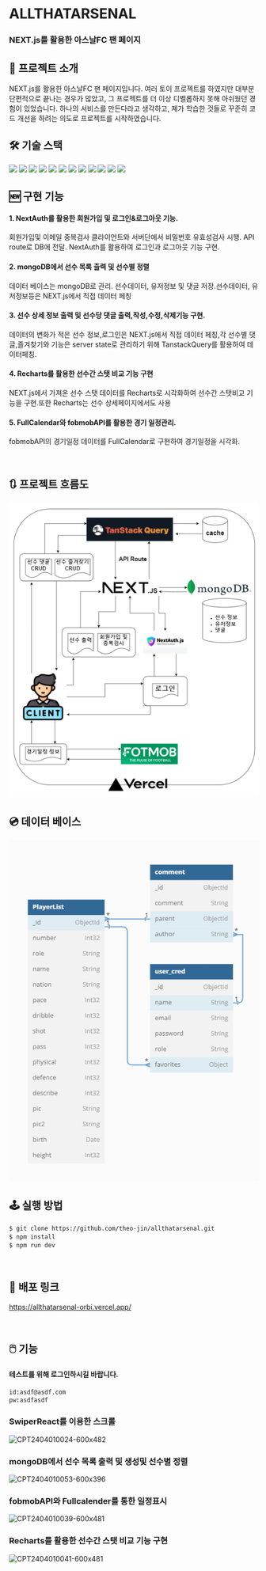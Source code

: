 # ALLTHATARSENAL

### NEXT.js를 활용한 아스날FC 팬 페이지

<!--  -->

## 📝 프로젝트 소개

NEXT.js를 활용한 아스날FC 팬 페이지입니다. 여러 토이 프로젝트를 하였지만 대부분 단편적으로 끝나는 경우가 많았고, 그 프로젝트를 더 이상 디벨롭하지 못해 아쉬웠던 경험이 있었습니다. 하나의 서비스를 만든다라고 생각하고, 제가 학습한 것들로 꾸준히 코드 개선을 하려는 의도로 프로젝트를 시작하였습니다.

## 🛠️ 기술 스택

<!--
  Shield.io 배지 양식

  <img src= "https://img.shields.io/badge/라벨-색상?style=배지스타일&logo=로고이름&logoColor=로고색상">

  - 라벨: 임의의 이름
  - 색상: https://simpleicons.org/ 에서 검색한 로고의 색상코드 (# 제외하고 입력)
  - 배지 스타일: plastic, flat, flat-square, for-the-badge, social 중 하나 선택
  - 로고 이름: https://simpleicons.org/ 에서 검색한 로고의 이름
  - 로고 색상: 로고의 색상코드
-->
<p>
<!-- npm -->
<img src= "https://img.shields.io/badge/npm-CB3837?&logo=npm&logoColor=white">
<!-- NEXT.js -->
<img src= "https://img.shields.io/badge/Next.js-000000?&logo=Next.js&logoColor=white">
<!-- ReactQuery -->
<img src= "https://img.shields.io/badge/TanStackQuery-FF4154?&logo=ReactQuery&logoColor=white">
<!-- NextAuth -->
<img src= "https://img.shields.io/badge/NextAuth-000000?&logo=Next.js&logoColor=white">
<!-- NEXTUI -->
<img src= "https://img.shields.io/badge/NextUI-000000?&logo=&logoColor=white">
<!-- MongoDB -->
<img src= "https://img.shields.io/badge/MongoDB-47A248?&logo=MongoDB&logoColor=white">
<!-- Typescript -->
<img src= "https://img.shields.io/badge/typescript-3178C6?&logo=typescript&logoColor=white">
<!-- Recharts-->
<img src="https://img.shields.io/badge/Recharts-FF6384?&logo=Recharts&logoColor=white">
<!-- emotion -->
<img src="https://img.shields.io/badge/emotion-D26AC2?&logoColor=white">
<!-- Vercel -->
<img src= "https://img.shields.io/badge/vercel-000000?&logo=vercel&logoColor=white">
<!-- Swiper -->
<img src= "https://img.shields.io/badge/Swiper-000000?&logoColor=white">
<!-- Fullcalender -->
<img src= "https://img.shields.io/badge/Fullcalender-3178C6?&logoColor=white">
</p>
  <!--  -->
  
## 🆕 구현 기능

<!--  -->

#### 1. NextAuth를 활용한 회원가입 및 로그인&로그아웃 기능.
 회원가입및 이메일 중복검사 클라이언트와 서버단에서 비밀번호 유효성검사 시행. API route로 DB에 전달. NextAuth를 활용하여 로그인과 로그아웃 기능 구현.

#### 2. mongoDB에서 선수 목록 출력 및 선수별 정렬
데이터 베이스는 mongoDB로 관리. 선수데이터, 유저정보 및 댓글 저장.선수데이터, 유저정보등은 NEXT.js에서 직접 데이터 페칭

#### 3. 선수 상세 정보 출력 및 선수당 댓글 출력,작성,수정,삭제기능 구현.
데이터의 변화가 적은 선수 정보,로그인은 NEXT.js에서 직접 데이터 페칭,각 선수별 댓글,즐겨찾기와 기능은 server state로 관리하기 위해 TanstackQuery를 활용하여 데이터페칭.

#### 4. Recharts를 활용한 선수간 스탯 비교 기능 구현
NEXT.js에서 가져온 선수 스탯 데이터를 Recharts로 시각화하여 선수간 스탯비교 기능을 구현.또한 Recharts는 선수 상세페이지에서도 사용

#### 5. FullCalendar와 fobmobAPI를 활용한 경기 일정관리.
fobmobAPI의 경기일정 데이터를 FullCalendar로 구현하여 경기일정을 시각화.

<!--  -->
<br />

## 🔃 프로젝트 흐름도

![alt text](image-1.png)

## 💿 데이터 베이스

![alt text](image.png)

<!--  -->

## 🕹️ 실행 방법

```sh
$ git clone https://github.com/theo-jin/allthatarsenal.git
$ npm install
$ npm run dev
```

<!--  -->
<br />

## 🔗 배포 링크

https://allthatarsenal-orbi.vercel.app/

<!--  -->
<br />

## 🖱️ 기능

#### 테스트를 위해 로그인하시길 바랍니다.

```
id:asdf@asdf.com
pw:asdfasdf
```

### SwiperReact를 이용한 스크롤

![CPT2404010024-600x482](https://github.com/theo-jin/allthatarsenal/assets/83561523/be430768-ba9e-41c5-8684-7a0193bed63b)

### mongoDB에서 선수 목록 출력 및 생성및 선수별 정렬

![CPT2404010053-600x396](https://github.com/theo-jin/allthatarsenal/assets/83561523/212486a9-b8f1-427c-aeeb-53136cb59413)

### fobmobAPI와 Fullcalender를 통한 일정표시

![CPT2404010039-600x481](https://github.com/theo-jin/allthatarsenal/assets/83561523/0ab66c5f-98c0-43a8-aa18-32ee4ab4cf1b)

### Recharts를 활용한 선수간 스탯 비교 기능 구현

![CPT2404010041-600x481](https://github.com/theo-jin/allthatarsenal/assets/83561523/db9ed50b-8bc4-4112-bca5-f2c3fbb9c701)
